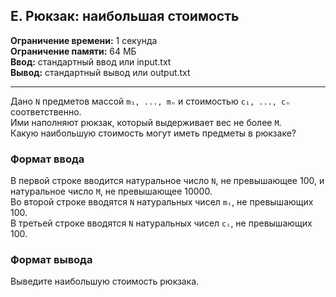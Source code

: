 ## E. Рюкзак: наибольшая стоимость

**Ограничение времени:** 1 секунда  
**Ограничение памяти:** 64 МБ  
**Ввод:** стандартный ввод или input.txt  
**Вывод:** стандартный вывод или output.txt  

---

Дано `N` предметов массой `m₁, ..., mₙ` и стоимостью `c₁, ..., cₙ` соответственно.  
Ими наполняют рюкзак, который выдерживает вес не более `M`.  
Какую наибольшую стоимость могут иметь предметы в рюкзаке?

### Формат ввода

В первой строке вводится натуральное число `N`, не превышающее 100, и натуральное число `M`, не превышающее 10000.  
Во второй строке вводятся `N` натуральных чисел `mᵢ`, не превышающих 100.  
В третьей строке вводятся `N` натуральных чисел `cᵢ`, не превышающих 100.

### Формат вывода

Выведите наибольшую стоимость рюкзака.